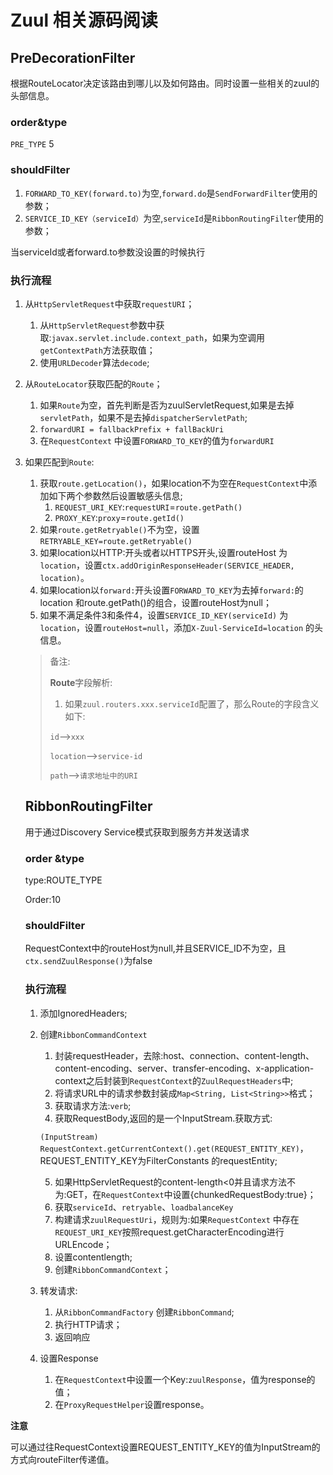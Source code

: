 # Zuul 相关源码阅读

## PreDecorationFilter

根据RouteLocator决定该路由到哪儿以及如何路由。同时设置一些相关的zuul的头部信息。

### order&type

`PRE_TYPE`  5

### shouldFilter

1. `FORWARD_TO_KEY(forward.to)`为空,`forward.do`是`SendForwardFilter`使用的参数；
2. `SERVICE_ID_KEY（serviceId）`为空,`serviceId`是`RibbonRoutingFilter`使用的参数；

当serviceId或者forward.to参数没设置的时候执行

###  执行流程

1. 从`HttpServletRequest`中获取`requestURI`；

   1. 从`HttpServletRequest`参数中获取:`javax.servlet.include.context_path`，如果为空调用`getContextPath`方法获取值；
   2. 使用`URLDecoder`算法`decode`;

2. 从`RouteLocator`获取匹配的`Route`；

   1. 如果`Route`为空，首先判断是否为zuulServletRequest,如果是去掉`servletPath`，如果不是去掉`dispatcherServletPath`;
   2. `forwardURI = fallbackPrefix + fallBackUri`
   3. 在`RequestContext` 中设置`FORWARD_TO_KEY`的值为`forwardURI`

3. 如果匹配到`Route`:

   1. 获取`route.getLocation()`，如果location不为空在`RequestContext`中添加如下两个参数然后设置敏感头信息;
      1. `REQUEST_URI_KEY`:`requestURI`=`route.getPath()`
      2. `PROXY_KEY`:`proxy`=`route.getId()`
   2. 如果`route.getRetryable()`不为空，设置`RETRYABLE_KEY=route.getRetryable()`
   3. 如果location以HTTP:开头或者以HTTPS开头,设置routeHost 为`location`，设置`ctx.addOriginResponseHeader(SERVICE_HEADER, location)`。
   4. 如果location以`forward:`开头设置`FORWARD_TO_KEY`为去掉`forward:`的location 和route.getPath()的组合，设置routeHost为null；
   5. 如果不满足条件3和条件4，设置`SERVICE_ID_KEY(serviceId)` 为`location`，设置`routeHost=null`，添加`X-Zuul-ServiceId=location` 的头信息。

   > 备注:
   >
   > **Route**字段解析:
   >
   > 1. 如果`zuul.routers.xxx.serviceId`配置了，那么Route的字段含义如下:
   >
   >  `id`—>`xxx`
   >
   > `location`—>`service-id`
   >
   > `path`—>`请求地址中的URI`

   

   

   ## RibbonRoutingFilter

   用于通过Discovery Service模式获取到服务方并发送请求

   ### order &type

   type:ROUTE_TYPE

   Order:10

   ### shouldFilter

   RequestContext中的routeHost为null,并且SERVICE_ID不为空，且`ctx.sendZuulResponse()`为false

   ### 执行流程

   1. 添加IgnoredHeaders;

   2. 创建`RibbonCommandContext`

      1. 封装requestHeader，去除:host、connection、content-length、content-encoding、server、transfer-encoding、x-application-context之后封装到`RequestContext`的`ZuulRequestHeaders`中;
      2. 将请求URL中的请求参数封装成`Map<String, List<String>>`格式；
      3. 获取请求方法:`verb`;
      4. 获取RequestBody,返回的是一个InputStream.获取方式:

      `(InputStream) RequestContext.getCurrentContext().get(REQUEST_ENTITY_KEY)`，REQUEST_ENTITY_KEY为FilterConstants 的requestEntity;

      5. 如果HttpServletRequest的content-length<0并且请求方法不为:GET，在`RequestContext`中设置{chunkedRequestBody:true}；
      6. 获取`serviceId`、`retryable`、`loadbalanceKey`
      7. 构建请求`zuulRequestUri`，规则为:如果`RequestContext` 中存在`REQUEST_URI_KEY`按照request.getCharacterEncoding进行URLEncode；
      8. 设置contentlength;
      9. 创建`RibbonCommandContext`；

   3. 转发请求:

      1. 从`RibbonCommandFactory` 创建`RibbonCommand`;
      2. 执行HTTP请求；
      3. 返回响应

   4. 设置Response

      1. 在`RequestContext`中设置一个Key:`zuulResponse`，值为response的值；
      2. 在`ProxyRequestHelper`设置response。

**注意**

可以通过往RequestContext设置REQUEST_ENTITY_KEY的值为InputStream的方式向routeFilter传递值。